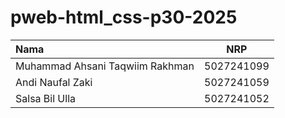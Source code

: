 # pweb-html_css-p30-2025
| Nama | NRP |
| :---- | :---: |
| Muhammad Ahsani Taqwiim Rakhman | 5027241099   |
| Andi Naufal Zaki | 5027241059 |
| Salsa Bil Ulla | 5027241052 |
